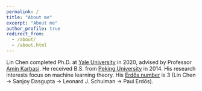 ```yaml
---
permalink: /
title: "About me"
excerpt: "About me"
author_profile: true
redirect_from: 
  - /about/
  - /about.html
---
```


<!-- ## Under construction -->

<!-- Lin Chen -->
<!-- Ph.D. candidate -->
<!-- Yale Institute for Network Science, Department of Electrical Engineering, Yale University -->

Lin Chen completed Ph.D. at [Yale University](https://www.yale.edu/) in 2020, advised by Professor [Amin Karbasi](http://iid.yale.edu/). He received B.S. from [Peking University](http://english.pku.edu.cn/) in 2014. His research interests focus on machine learning theory. His [Erdős number](https://en.wikipedia.org/wiki/Erd%C5%91s_number) is 3 (Lin Chen -> Sanjoy Dasgupta -> Leonard J. Schulman -> Paul Erdős).

<!-- Email: linchen.dr [at] gmail [dot] com -->

<!-- ORCID Researcher ID: 0000-0003-0349-6577. -->